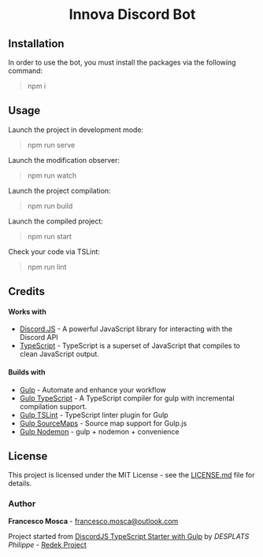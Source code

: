 <h1 align="center">
Innova Discord Bot
</h1>

## Installation
In order to use the bot, you must install the packages via the following command:
> npm i

## Usage
Launch the project in development mode:
> npm run serve

Launch the modification observer:
> npm run watch

Launch the project compilation:
> npm run build

Launch the compiled project:
> npm run start

Check your code via TSLint:
> npm run lint

## Credits

#### Works with
* [Discord.JS](https://github.com/discordjs/discord.js) - A powerful JavaScript library for interacting with the Discord API
* [TypeScript](https://github.com/Microsoft/TypeScript) - TypeScript is a superset of JavaScript that compiles to clean JavaScript output.

#### Builds with
* [Gulp](https://github.com/gulpjs/gulp) - Automate and enhance your workflow
* [Gulp TypeScript](https://github.com/ivogabe/gulp-typescript) - A TypeScript compiler for gulp with incremental compilation support.
* [Gulp TSLint](https://github.com/panuhorsmalahti/gulp-tslint) - TypeScript linter plugin for Gulp
* [Gulp SourceMaps](https://github.com/gulp-sourcemaps/gulp-sourcemaps) - Source map support for Gulp.js
* [Gulp Nodemon](https://github.com/JacksonGariety/gulp-nodemon) - gulp + nodemon + convenience

## License
This project is licensed under the MIT License - see the [LICENSE.md](https://github.com/francescomosca/innova-discord-bot/blob/master/LICENSE) file for details.

### Author
**Francesco Mosca** - <francesco.mosca@outlook.com> 

Project started from [DiscordJS TypeScript Starter with Gulp](https://github.com/RedekProject/DiscordJS-TypeScript-Starter-Gulp) by *DESPLATS Philippe* - [Redek Project](https://github.com/RedekProject/)
